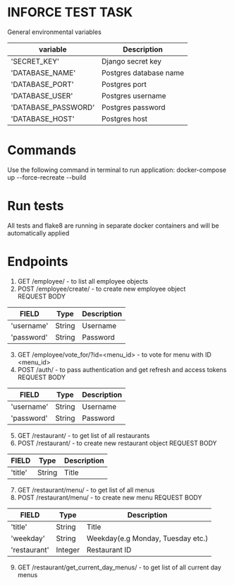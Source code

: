 # INFORCE TEST TASK

General environmental variables

| variable                   | Description                                  |
|----------------------------|----------------------------------------------|
| 'SECRET_KEY'               | Django secret key                            |
| 'DATABASE_NAME'            | Postgres database name                       |
| 'DATABASE_PORT'            | Postgres port                                |
| 'DATABASE_USER'            | Postgres username                            |
| 'DATABASE_PASSWORD'        | Postgres password                            |
| 'DATABASE_HOST'            | Postgres host                                |




# Commands
Use the following command in terminal to run application: docker-compose up --force-recreate --build

# Run tests
All tests and flake8 are running in separate docker containers and will be automatically applied

# Endpoints
1. GET /employee/ - to list all employee objects
2. POST /employee/create/ - to create new employee object\
REQUEST BODY

| FIELD                      | Type                                         |Description           |
|----------------------------|----------------------------------------------|----------------------|
| 'username'                 | String                                       |Username              |
| 'password'                 | String                                       |Password              |
3. GET /employee/vote_for/?id=<menu_id> - to vote for menu with ID <menu_id>
4. POST /auth/ - to pass authentication and get refresh and access tokens
REQUEST BODY

| FIELD                      | Type                                         |Description           |
|----------------------------|----------------------------------------------|----------------------|
| 'username'                 | String                                       |Username              |
| 'password'                 | String                                       |Password              |
5. GET /restaurant/ - to get list of all restaurants
6. POST /restaurant/ - to create new restaurant object
REQUEST BODY

| FIELD                      | Type                                         |Description           |
|----------------------------|----------------------------------------------|----------------------|
| 'title'                    | String                                       |Title                 |
7. GET /restaurant/menu/ - to get list of all menus
8. POST /restaurant/menu/ - to create new menu
REQUEST BODY

| FIELD                      | Type                                         |Description                       |
|----------------------------|----------------------------------------------|----------------------------------|
| 'title'                    | String                                       |Title                             |
| 'weekday'                  | String                                       |Weekday(e.g Monday, Tuesday etc.) |
| 'restaurant'               | Integer                                      |Restaurant ID                     |
9. GET /restaurant/get_current_day_menus/ - to get list of all current day menus